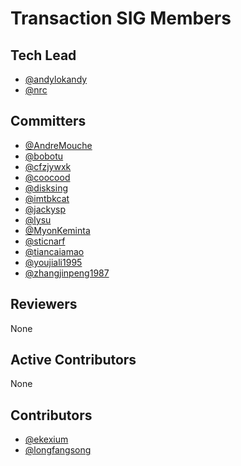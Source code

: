 # Transaction SIG Members

## Tech Lead

- [@andylokandy](https://github.com/andylokandy)
- [@nrc](https://github.com/nrc)

## Committers

- [@AndreMouche](https://github.com/AndreMouche)
- [@bobotu](https://github.com/bobotu)
- [@cfzjywxk](https://github.com/cfzjywxk)
- [@coocood](https://github.com/coocood)
- [@disksing](https://github.com/disksing)
- [@imtbkcat](https://github.com/imtbkcat)
- [@jackysp](https://github.com/jackysp)
- [@lysu](https://github.com/lysu)
- [@MyonKeminta](https://github.com/MyonKeminta)
- [@sticnarf](https://github.com/sticnarf)
- [@tiancaiamao](https://github.com/tiancaiamao)
- [@youjiali1995](https://github.com/youjiali1995)
- [@zhangjinpeng1987](https://github.com/zhangjinpeng1987)

## Reviewers

None

## Active Contributors

None

## Contributors

- [@ekexium](https://github.com/ekexium)
- [@longfangsong](https://github.com/longfangsong)